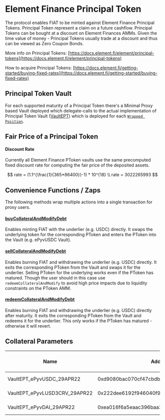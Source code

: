# Element Finance Principal Token

The protocol enables FIAT to be minted against Element Finance Principal Tokens. Principal Token represent a claim on a future cashflow. Principal Tokens can be bought at a discount on Element Finances AMMs. Given the time value of money - Principal Tokens usually trade at a discount and thus can be viewed as Zero Coupon Bonds.

More info on Principal Tokens: [https://docs.element.fi/element/principal-tokens](https://docs.element.fi/element/principal-tokens)

How to acquire Principal Tokens: [https://docs.element.fi/getting-started/buying-fixed-rates](https://docs.element.fi/getting-started/buying-fixed-rates)

## Principal Token Vault

For each supported maturity of a Principal Token there's a Minimal Proxy based Vault deployed which delegate-calls to the actual implementation of Principal Token Vault ([VaultEPT](https://github.com/fiatdao/vaults/blob/main/src/VaultEPT.sol)) which is deployed for each [`Wrapped Position`](https://docs.element.fi/element/element-smart-contracts/core-protocol-contracts/wrapped-position).&#x20;

## Fair Price of a Principal Token

#### Discount Rate

Currently all Element Finance PToken vaults use the same precomputed fixed discount rate for computing the fair price of the deposited assets.

$$
rate = (1.1^{\frac{1}{365*86400}}-1) * 10^{18} 
\\ rate = 3022265993
$$

## Convenience Functions / Zaps

The following methods wrap multiple actions into a single transaction for proxy users.

#### [buyCollateralAndModifyDebt](https://github.com/fiatdao/actions/blob/main/src/vault/VaultEPTActions.sol#L137)

Enables minting FIAT with the underlier (e.g. USDC) directly. It swaps the underlying token for the corresponding PToken and enters the PToken into the Vault (e.g. ePyvUSDC Vault).

#### [sellCollateralAndModifyDebt](https://github.com/fiatdao/actions/blob/main/src/vault/VaultEPTActions.sol#L177)

Enables burning FIAT and withdrawing the underlier (e.g. USDC) directly. It exits the corresponding PToken from the Vault and swaps it for the underlier. Selling PToken for the underlying works even if the PToken has matured. Though the user should in this case use `redeemCollateralAndModify` to avoid high price impacts due to liquidity constraints on the PToken AMM.

#### [redeemCollateralAndModifyDebt](https://github.com/fiatdao/actions/blob/main/src/vault/VaultEPTActions.sol#L218)

Enables burning FIAT and withdrawing the underlier (e.g. USDC) directly after maturity. It exits the corresponding PToken from the Vault and redeems it for the underlier. This only works if the PToken has matured - otherwise it will revert.&#x20;

## Collateral Parameters&#x20;

| Name                            | Address                                    | Liquidation Ratio | Interest Per Second | Debt Floor | Debt Ceiling     | Multiplier | Max Auction Duration | Auction Debt Floor |
| ------------------------------- | ------------------------------------------ | ----------------- | ------------------- | ---------- | ---------------- | ---------- | -------------------- | ------------------ |
| VaultEPT\_ePyvUSDC\_29APR22     | 0xd9080bac070cf47cbdb7223d2440cf8e978e6b45 | \~95.23%          | 1000000000317097919 | 250 $FIAT  | 25,000,000 $FIAT | 1.05x      | 324000 Seconds       | 250.25 $FIAT       |
| VaultEPT\_ePyvLUSD3CRV\_29APR22 | 0x222dee6192f946040f97aadb386fafa4e6310cdc | \~95.23%          | 1000000000317097919 | 250 $FIAT  | 3,500,000 $FIAT  | 1.05x      | 324000 Seconds       | 250.25 $FIAT       |
| VaultEPT\_ePyvDAI\_29APR22      | 0xea016f6a5eaac396baa3aa712e8d3f20764cbb1f | \~95.23%          | 1000000000317097919 | 250 $FIAT  | 3,500,000 $FIAT  | 1.05x      | 324000               | 250.25 $FIAT       |

